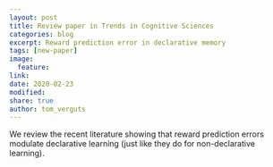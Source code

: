 ```yaml
---
layout: post
title: Review paper in Trends in Cognitive Sciences
categories: blog
excerpt: Reward prediction error in declarative memory
tags: [new-paper]
image:
  feature:
link:
date: 2020-02-23
modified:
share: true
author: tom_verguts
---
```


We review the recent literature showing that reward prediction errors modulate declarative learning
(just like they do for non-declarative learning).
